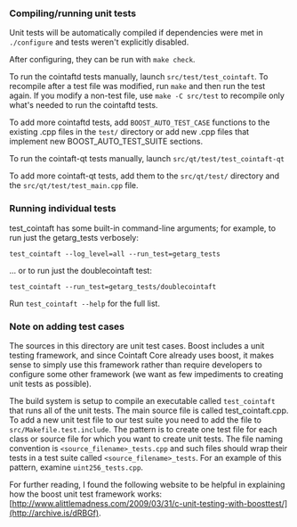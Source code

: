 ### Compiling/running unit tests

Unit tests will be automatically compiled if dependencies were met in `./configure`
and tests weren't explicitly disabled.

After configuring, they can be run with `make check`.

To run the cointaftd tests manually, launch `src/test/test_cointaft`. To recompile
after a test file was modified, run `make` and then run the test again. If you
modify a non-test file, use `make -C src/test` to recompile only what's needed
to run the cointaftd tests.

To add more cointaftd tests, add `BOOST_AUTO_TEST_CASE` functions to the existing
.cpp files in the `test/` directory or add new .cpp files that
implement new BOOST_AUTO_TEST_SUITE sections.

To run the cointaft-qt tests manually, launch `src/qt/test/test_cointaft-qt`

To add more cointaft-qt tests, add them to the `src/qt/test/` directory and
the `src/qt/test/test_main.cpp` file.

### Running individual tests

test_cointaft has some built-in command-line arguments; for
example, to run just the getarg_tests verbosely:

    test_cointaft --log_level=all --run_test=getarg_tests

... or to run just the doublecointaft test:

    test_cointaft --run_test=getarg_tests/doublecointaft

Run `test_cointaft --help` for the full list.

### Note on adding test cases

The sources in this directory are unit test cases.  Boost includes a
unit testing framework, and since Cointaft Core already uses boost, it makes
sense to simply use this framework rather than require developers to
configure some other framework (we want as few impediments to creating
unit tests as possible).

The build system is setup to compile an executable called `test_cointaft`
that runs all of the unit tests.  The main source file is called
test_cointaft.cpp. To add a new unit test file to our test suite you need
to add the file to `src/Makefile.test.include`. The pattern is to create
one test file for each class or source file for which you want to create
unit tests.  The file naming convention is `<source_filename>_tests.cpp`
and such files should wrap their tests in a test suite
called `<source_filename>_tests`. For an example of this pattern,
examine `uint256_tests.cpp`.

For further reading, I found the following website to be helpful in
explaining how the boost unit test framework works:
[http://www.alittlemadness.com/2009/03/31/c-unit-testing-with-boosttest/](http://archive.is/dRBGf).
